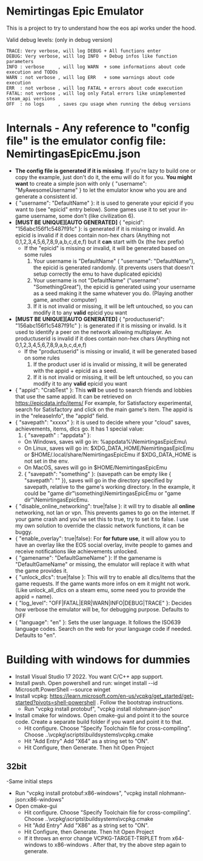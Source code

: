 # Nemirtingas Epic Emulator

This is a project to try to understand how the eos api works under the hood.

Valid debug levels: (only in debug version)

```
TRACE: Very verbose, will log DEBUG + All functions enter
DEBUG: Very verbose, will log INFO  + Debug infos like function parameters
INFO : verbose     , will log WARN  + some informations about code execution and TODOs
WARN : not verbose , will log ERR   + some warnings about code execution
ERR  : not verbose , will log FATAL + errors about code execution
FATAL: not verbose , will log only Fatal errors like unimplemented steam_api versions
OFF  : no logs     , saves cpu usage when running the debug versions
```


# Internals - Any reference to "config file" is the emulator config file: NemirtingasEpicEmu.json
- **The config file is generated if it is missing**. If you're lazy to build one or copy the example, just don't do it, the emu will do it for you. **You might want** to create a simple json with only { "username": "MyAwesomeUsername" } to let the emulator know who you are and generate a consistent id.
- { "username": "DefaultName" }: it is used to generate your epicid if you want to (see "epicid" entry below). Some games use it to set your in-game username, some don't (like civilization 6).
- **[MUST BE UNIQUE][AUTO GENERATED]** { "epicid": "156abc156f1c5487f91c" }: is generated if it is missing or invalid. An epicid is invalid if it does contain non-hex chars (Anything not 0,1,2,3,4,5,6,7,8,9,a,b,c,d,e,f) but it **can** start with 0x (the hex prefix)
  - If the "epicid" is missing or invalid, it will be generated based on some rules
    1. Your username is "DefaultName" ( "username": "DefaultName"), the epicid is generated randomly. (it prevents users that doesn't setup correctly the emu to have duplicated epicids)
    2. Your username is not "DefaultName" ("username": "SomethingGreat"), the epicid is generated using your username as a seed making it the same whatever you do. (Playing another game, another computer)
    3. If it is not invalid or missing, it will be left untouched, so you can modify it to any **valid** epicid you want
- **[MUST BE UNIQUE][AUTO GENERATED]** { "productuserid": "156abc156f1c5487f91c" }: is generated if it is missing or invalid. Is it used to identify a peer on the network allowing multiplayer. An productuserid is invalid if it does contain non-hex chars (Anything not 0,1,2,3,4,5,6,7,8,9,a,b,c,d,e,f)
  - If the "productuserid" is missing or invalid, it will be generated based on some rules
    1. If the product user id is invalid or missing, it will be generated with the appid + epicid as a seed.
    2. If it is not invalid or missing, it will be left untouched, so you can modify it to any **valid** epicid you want
- { "appid": "CrabTest" }: This **will** be used to search friends and lobbies that use the same appid. It can be retrieved on https://epicdata.info/items/ For example, for Satisfactory experimental, search for Satisfactory and click on the main game's item. The appid is in the "releaseInfo", the "appId" field.
- { "savepath": "xxxxx" }: it is used to decide where your "cloud" saves, achievements, items, dlcs go. It has 1 special value:
  1. { "savepath" : "appdata" }:
    - On Windows, saves will go in: %appdata%\NemirtingasEpicEmu\
    - On Linux, saves will go in: $XDG_DATA_HOME/NemirtingasEpicEmu or $HOME/.local/share/NemirtingasEpicEmu if $XDG_DATA_HOME is not set in the env.
    - On MacOS, saves will go in $HOME/NemirtingasEpicEmu
  2. { "savepath": "something" }: (savepath can be empty like { "savepath": "" }), saves will go in the directory specified by savepath, relative to the game's working directory. In the example, it could be "game dir"\something\NemirtingasEpicEmu or "game dir"\NemirtingasEpicEmu.
- { "disable_online_networking": true|false }: it will try to disable all **online** networking, not lan or vpn. This prevents games to go on the internet. If your game crash and you've set this to true, try to set it to false. I use my own solution to override the classic network functions, it can be buggy.
- { "enable_overlay": true|false}: For **for future use**, it will allow you to have an overlay like the EOS social overlay, invite people to games and receive notifications like achievements unlocked.
- { "gamename": "DefaultGameName" }: If the gamename is "DefaultGameName" or missing, the emulator will replace it with what the game provides it.
- { "unlock_dlcs": true|false }: This will try to enable all dlcs/items that the game requests. If the game wants more infos on em it might not work. (Like unlock_all_dlcs on a steam emu, some need you to provide the appid = name).
- { "log_level": "OFF|FATAL|ERR|WARN|INFO|DEBUG|TRACE" }: Decides how verbose the emulator will be, for debugging purpose. Defaults to OFF
- { "language": "en" }: Sets the user language. It follows the ISO639 language codes. Search on the web for your language code if needed. Defaults to "en".

# Building with windows for dummies
- Install Visual Studio 17 2022. You want C/C++ app support.
- Install pwsh. Open powershell and run: winget install --id Microsoft.PowerShell --source winget
- Install vcpkg: https://learn.microsoft.com/en-us/vcpkg/get_started/get-started?pivots=shell-powershell . Follow the bootstrap instructions.
	- Run "vcpkg install protobuf", "vcpkg install nlohmann-json"
- Install cmake for windows. Open cmake-gui and point it to the source code. Create a separate build folder if you want and point it to that.
	- Hit configure.  Choose "Specify Toolchain file for cross-compiling". Choose ..\vcpkg\scripts\buildsystems\vcpkg.cmake
	- Hit "Add Entry" Add "X64" as a string set to "ON".
	- Hit Configure, then Generate. Then hit Open Project

 ## 32bit
-Same initial steps
- Run "vcpkg install protobuf:x86-windows", "vcpkg install nlohmann-json:x86-windows"
- Open cmake-gui
	- Hit configure.  Choose "Specify Toolchain file for cross-compiling". Choose ..\vcpkg\scripts\buildsystems\vcpkg.cmake
	- Hit "Add Entry" Add "X86" as a string set to "ON".
	- Hit Configure, then Generate. Then hit Open Project
   	- If it throws an error change VCPKG-TARGET-TRIPLET from x64-windows to x86-windows . After that, try the above step again to generate.
 
